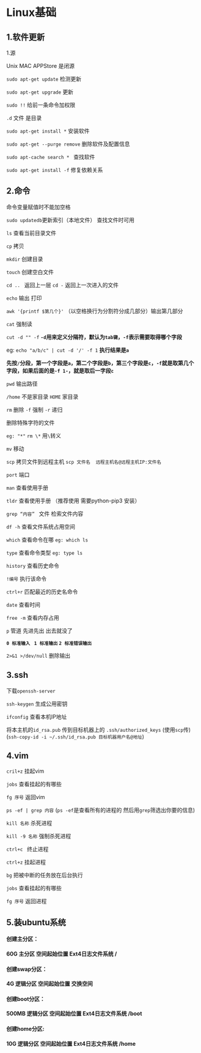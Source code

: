 # Linux基础

## 1.软件更新

1.源

Unix MAC APPStore 是闭源

`sudo apt-get update` 检测更新

`sudo apt-get upgrade` 更新

`sudo !!` 给前一条命令加权限

`.d` 文件 是目录

`sudo apt-get install *`  安装软件

`sudo apt-get --purge remove` 删除软件及配置信息

`sudo apt-cache search * `  查找软件

`sudo apt-get install -f`  修复依赖关系

## 2.命令

命令变量赋值时不能加空格

`sudo updatedb`更新索引（本地文件） 查找文件时可用

`ls`  查看当前目录文件

`cp` 拷贝

`mkdir` 创建目录

`touch` 创建空白文件

`cd .. ` 返回上一层  `cd -` 返回上一次进入的文件



`echo` 输出 打印

`awk '{printf $第几个}'`  （以空格换行为分割符分成几部分）输出第几部分 

`cat` 强制读

`cut -d "" -f`     **`-d`用来定义分隔符，默认为`tab键`，`-f`表示需要取得哪个字段** 

eg: `echo "a/b/c" | cut -d '/' -f 1`   **执行结果是`a`** 

**先按`/`分段，第一个字段是`a`，第二个字段是`b`，第三个字段是`c`，`-f`就是取第几个字段，如果后面的是`-f 1-`，就是取后一字段`c`**



`pwd` 输出路径

`/home` 不是家目录  `HOME` 家目录



`rm` 删除  `-f` 强制  `-r` 递归

删除特殊字符的文件

`eg: "*"`   `rm \*` 用`\`转义



`mv` 移动



`scp`  拷贝文件到远程主机 `scp 文件名  远程主机名@远程主机IP:文件名`



`port` 端口

`man`  查看使用手册

`tldr`  查看使用手册 （推荐使用  需要python-pip3 安装）

`grep “内容” ` 文件    检索文件内容

`df -h`  查看文件系统占用空间

`which` 查看命令在哪 `eg: which ls`

`type` 查看命令类型 `eg: type ls`

`history` 查看历史命令

`!编号`   执行该命令

`ctrl+r` 匹配最近的历史名命令

`date` 查看时间

`free -m`  查看内存占用



`p` 管道  先进先出  出去就没了



**`0 标准输入 ` `1 标准输出` `2 标准错误输出`**

 `2>&1 >/dev/null`   删除输出



## 3.ssh

下载`openssh-server`

`ssh-keygen`  生成公用密钥

`ifconfig` 查看本机IP地址

将本主机的`id_rsa.pub` 传到目标机器上的 `.ssh/authorized_keys` (使用`scp`传) (`ssh-copy-id -i ~/.ssh/id_rsa.pub 目标机器用户名@地址`)



## 4.vim

`cril+z` 挂起vim

`jobs`  查看挂起的有哪些

`fg 序号` 返回vim



`ps -ef | grep 内容`   (`ps -ef`是查看所有的进程的 然后用`grep`筛选出你要的信息)

`kill 名称`  杀死进程

`kill -9 名称`  强制杀死进程

`ctrl+c `  终止进程

`ctrl+z`  挂起进程

`bg`  把被中断的任务放在后台执行

`jobs`  查看挂起的有哪些

`fg 序号` 返回进程



## 5.装ubuntu系统

#### **创建主分区：**

**60G    主分区    空间起始位置    Ext4日志文件系统    /**

#### **创建swap分区：**

**4G    逻辑分区        空间起始位置    交换空间**

#### **创建boot分区：**

**500MB    逻辑分区   空间起始位置    Ext4日志文件系统   /boot**

#### **创建home分区:**

**10G    逻辑分区   空间起始位置    Ext4日志文件系统   /home**